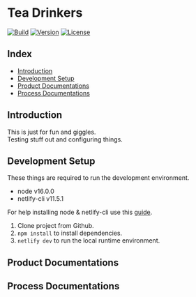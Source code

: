 # Tea Drinkers

[![Build](https://img.shields.io/netlify/eef90d0f-016a-4017-9e83-8ab4ffd8958f?style=for-the-badge&logo=netlify&logoColor=#00C7B7)](https://sunny-cassata-fd4c22.netlify.app/)
[![Version](https://img.shields.io/github/package-json/v/RaiinbowSolutions/tea-drinkers?style=for-the-badge)](package.json)
[![License](https://img.shields.io/github/license/RaiinbowSolutions/tea-drinkers?style=for-the-badge)](LICENSE)

## Index

- [Introduction](#introduction)
- [Development Setup](#development-setup)
- [Product Documentations](#product-documentations)
- [Process Documentations](#process-documentations)

## Introduction

This is just for fun and giggles. <br>
Testing stuff out and configuring things.

## Development Setup

These things are required to run the development environment.

- node v16.0.0
- netlify-cli v11.5.1

For help installing node & netlify-cli use this [guide](https://docs.netlify.com/cli/get-started/).

1. Clone project from Github.
2. `npm install` to install dependencies.
3. `netlify dev` to run the local runtime environment.

## Product Documentations

## Process Documentations
